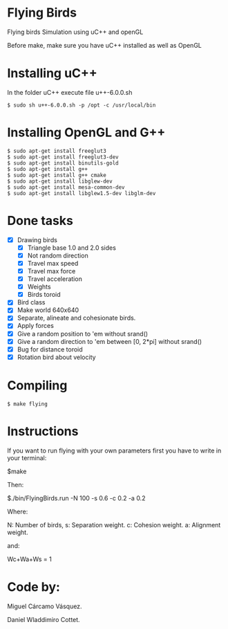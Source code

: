 Flying Birds
===========

Flying birds Simulation using uC++ and openGL

Before make, make sure you have uC++ installed as well as OpenGL

Installing uC++
===============

In the folder uC++ execute file u++-6.0.0.sh

	$ sudo sh u++-6.0.0.sh -p /opt -c /usr/local/bin

Installing OpenGL and G++
==================
	$ sudo apt-get install freeglut3
	$ sudo apt-get install freeglut3-dev 
	$ sudo apt-get install binutils-gold
	$ sudo apt-get install g++
	$ sudo apt-get install g++ cmake
	$ sudo apt-get install libglew-dev
	$ sudo apt-get install mesa-common-dev
	$ sudo apt-get install libglew1.5-dev libglm-dev

Done tasks
==================
- [x] Drawing birds
	- [x] Triangle base 1.0 and 2.0 sides
	- [x] Not random direction
	- [x] Travel max speed
	- [x] Travel max force
	- [x] Travel acceleration
 	- [x] Weights
 	- [x] Birds toroid
- [x] Bird class
- [x] Make world 640x640
- [x] Separate, alineate and cohesionate birds.
- [x] Apply forces
- [x] Give a random position to 'em without srand() 
- [x] Give a random direction to 'em between [0, 2*pi] without srand()
- [x] Bug for distance toroid
- [x] Rotation bird about velocity

Compiling
==================
	$ make flying

Instructions
========================
If you want to run flying with your own parameters first you have to write in your terminal:

$make

Then:

$./bin/FlyingBirds.run -N 100 -s 0.6 -c 0.2 -a 0.2

Where:

N: Number of birds,
s: Separation weight.
c: Cohesion weight.
a: Alignment weight.

and:

Wc+Wa+Ws = 1


Code by:
======================================
Miguel Cárcamo Vásquez.

Daniel Wladdimiro Cottet.